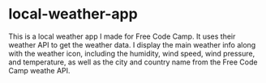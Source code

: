 # local-weather-app

This is a local weather app I made for Free Code Camp.  It uses their weather API to get the weather data.  I display the main weather info along with the weather icon, including the humidity, wind speed, wind pressure, and temperature, as well as the city and country name from the Free Code Camp weathe API.
